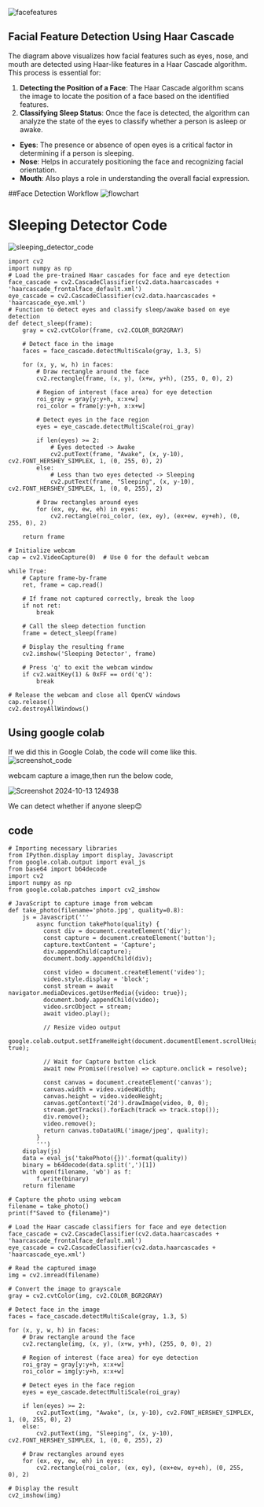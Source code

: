 ![facefeatures](https://github.com/user-attachments/assets/7301a0f3-15c9-4573-b138-f7e3632488fa)

## Facial Feature Detection Using Haar Cascade

The diagram above visualizes how facial features such as eyes, nose, and mouth are detected using Haar-like features in a Haar Cascade algorithm. This process is essential for:

1. **Detecting the Position of a Face**: The Haar Cascade algorithm scans the image to locate the position of a face based on the identified features.
2. **Classifying Sleep Status**: Once the face is detected, the algorithm can analyze the state of the eyes to classify whether a person is asleep or awake.


- **Eyes**: The presence or absence of open eyes is a critical factor in determining if a person is sleeping.
- **Nose**: Helps in accurately positioning the face and recognizing facial orientation.
- **Mouth**: Also plays a role in understanding the overall facial expression.

##Face Detection Workflow
![flowchart](https://github.com/user-attachments/assets/db9b87c0-1c2f-4f1e-a84c-1c5fa540f877)

# Sleeping Detector Code
![sleeping_detector_code](https://github.com/user-attachments/assets/186d35cc-e847-45af-87d6-4c40c12aac4d)

```
import cv2
import numpy as np
# Load the pre-trained Haar cascades for face and eye detection
face_cascade = cv2.CascadeClassifier(cv2.data.haarcascades + 'haarcascade_frontalface_default.xml')
eye_cascade = cv2.CascadeClassifier(cv2.data.haarcascades + 'haarcascade_eye.xml')
# Function to detect eyes and classify sleep/awake based on eye detection
def detect_sleep(frame):
    gray = cv2.cvtColor(frame, cv2.COLOR_BGR2GRAY)
    
    # Detect face in the image
    faces = face_cascade.detectMultiScale(gray, 1.3, 5)
    
    for (x, y, w, h) in faces:
        # Draw rectangle around the face
        cv2.rectangle(frame, (x, y), (x+w, y+h), (255, 0, 0), 2)
        
        # Region of interest (face area) for eye detection
        roi_gray = gray[y:y+h, x:x+w]
        roi_color = frame[y:y+h, x:x+w]
        
        # Detect eyes in the face region
        eyes = eye_cascade.detectMultiScale(roi_gray)
        
        if len(eyes) >= 2:
            # Eyes detected -> Awake
            cv2.putText(frame, "Awake", (x, y-10), cv2.FONT_HERSHEY_SIMPLEX, 1, (0, 255, 0), 2)
        else:
            # Less than two eyes detected -> Sleeping
            cv2.putText(frame, "Sleeping", (x, y-10), cv2.FONT_HERSHEY_SIMPLEX, 1, (0, 0, 255), 2)
        
        # Draw rectangles around eyes
        for (ex, ey, ew, eh) in eyes:
            cv2.rectangle(roi_color, (ex, ey), (ex+ew, ey+eh), (0, 255, 0), 2)
    
    return frame

# Initialize webcam
cap = cv2.VideoCapture(0)  # Use 0 for the default webcam

while True:
    # Capture frame-by-frame
    ret, frame = cap.read()
    
    # If frame not captured correctly, break the loop
    if not ret:
        break
    
    # Call the sleep detection function
    frame = detect_sleep(frame)
    
    # Display the resulting frame
    cv2.imshow('Sleeping Detector', frame)
    
    # Press 'q' to exit the webcam window
    if cv2.waitKey(1) & 0xFF == ord('q'):
        break

# Release the webcam and close all OpenCV windows
cap.release()
cv2.destroyAllWindows()
```



## Using google colab
If we did this in Google Colab, the code will come like this.
![screenshot_code](https://github.com/user-attachments/assets/1fa5d988-43bb-45bc-93e8-b1059c3e0f07)

webcam capture a image,then run the below code,

![Screenshot 2024-10-13 124938](https://github.com/user-attachments/assets/fd5e6f24-c4b5-4496-90e4-acbabbe853e8)


We can detect whether if anyone sleep😊

## code
```
# Importing necessary libraries
from IPython.display import display, Javascript
from google.colab.output import eval_js
from base64 import b64decode
import cv2
import numpy as np
from google.colab.patches import cv2_imshow

# JavaScript to capture image from webcam
def take_photo(filename='photo.jpg', quality=0.8):
    js = Javascript('''
        async function takePhoto(quality) {
          const div = document.createElement('div');
          const capture = document.createElement('button');
          capture.textContent = 'Capture';
          div.appendChild(capture);
          document.body.appendChild(div);

          const video = document.createElement('video');
          video.style.display = 'block';
          const stream = await navigator.mediaDevices.getUserMedia({video: true});
          document.body.appendChild(video);
          video.srcObject = stream;
          await video.play();

          // Resize video output
          google.colab.output.setIframeHeight(document.documentElement.scrollHeight, true);

          // Wait for Capture button click
          await new Promise((resolve) => capture.onclick = resolve);

          const canvas = document.createElement('canvas');
          canvas.width = video.videoWidth;
          canvas.height = video.videoHeight;
          canvas.getContext('2d').drawImage(video, 0, 0);
          stream.getTracks().forEach(track => track.stop());
          div.remove();
          video.remove();
          return canvas.toDataURL('image/jpeg', quality);
        }
        ''')
    display(js)
    data = eval_js('takePhoto({})'.format(quality))
    binary = b64decode(data.split(',')[1])
    with open(filename, 'wb') as f:
        f.write(binary)
    return filename

# Capture the photo using webcam
filename = take_photo()
print(f"Saved to {filename}")
```
```
# Load the Haar cascade classifiers for face and eye detection
face_cascade = cv2.CascadeClassifier(cv2.data.haarcascades + 'haarcascade_frontalface_default.xml')
eye_cascade = cv2.CascadeClassifier(cv2.data.haarcascades + 'haarcascade_eye.xml')

# Read the captured image
img = cv2.imread(filename)

# Convert the image to grayscale
gray = cv2.cvtColor(img, cv2.COLOR_BGR2GRAY)

# Detect face in the image
faces = face_cascade.detectMultiScale(gray, 1.3, 5)

for (x, y, w, h) in faces:
    # Draw rectangle around the face
    cv2.rectangle(img, (x, y), (x+w, y+h), (255, 0, 0), 2)
    
    # Region of interest (face area) for eye detection
    roi_gray = gray[y:y+h, x:x+w]
    roi_color = img[y:y+h, x:x+w]
    
    # Detect eyes in the face region
    eyes = eye_cascade.detectMultiScale(roi_gray)
    
    if len(eyes) >= 2:
        cv2.putText(img, "Awake", (x, y-10), cv2.FONT_HERSHEY_SIMPLEX, 1, (0, 255, 0), 2)
    else:
        cv2.putText(img, "Sleeping", (x, y-10), cv2.FONT_HERSHEY_SIMPLEX, 1, (0, 0, 255), 2)
    
    # Draw rectangles around eyes
    for (ex, ey, ew, eh) in eyes:
        cv2.rectangle(roi_color, (ex, ey), (ex+ew, ey+eh), (0, 255, 0), 2)

# Display the result
cv2_imshow(img)
```